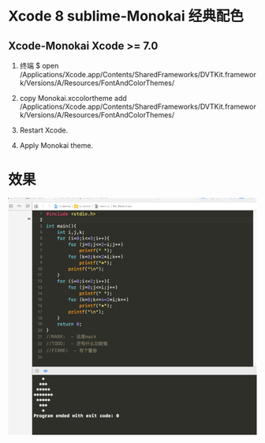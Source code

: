 # Xcode 8 sublime-Monokai 经典配色

## Xcode-Monokai Xcode >= 7.0
 1. 终端 $  open /Applications/Xcode.app/Contents/SharedFrameworks/DVTKit.framework/Versions/A/Resources/FontAndColorThemes/  

 2.  copy Monokai.xccolortheme  add /Applications/Xcode.app/Contents/SharedFrameworks/DVTKit.framework/Versions/A/Resources/FontAndColorThemes/

 3.  Restart Xcode.

 4.  Apply Monokai theme.


# 效果

![sublime-Monokai](/Monikai.png)	